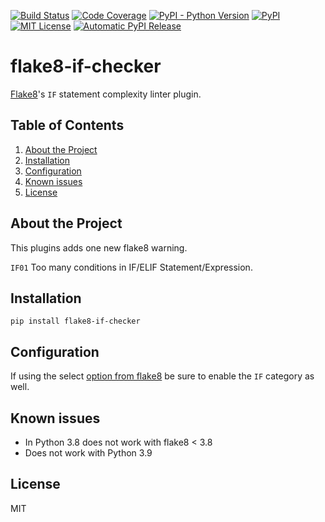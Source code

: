[![Build Status](https://travis-ci.org/danie1k/python-flake8-if-checker.svg?branch=master)](https://travis-ci.org/danie1k/python-flake8-if-checker)
[![Code Coverage](https://codecov.io/gh/danie1k/python-flake8-if-checker/branch/master/graph/badge.svg?token=y4x0mbm2XT)](https://codecov.io/gh/danie1k/python-flake8-if-checker)
[![PyPI - Python Version](https://img.shields.io/pypi/pyversions/flake8-if-checker)](https://pypi.org/project/flake8-if-checker/)
[![PyPI](https://img.shields.io/pypi/v/flake8-if-checker)](https://pypi.org/project/flake8-if-checker/)
[![MIT License](https://img.shields.io/github/license/danie1k/python-flake8-if-checker)](https://github.com/danie1k/python-flake8-if-checker/blob/master/LICENSE)
[![Automatic PyPI Release](https://github.com/danie1k/python-flake8-if-checker/workflows/PyPi%20Release/badge.svg)](https://github.com/danie1k/python-flake8-if-checker/actions)

# flake8-if-checker

[Flake8](https://pypi.org/project/flake8/)'s `IF` statement complexity linter plugin.


## Table of Contents

1. [About the Project](#about-the-project)
1. [Installation](#installation)
1. [Configuration](#configuration)
1. [Known issues](#known-issues)
1. [License](#license)


## About the Project

This plugins adds one new flake8 warning.

`IF01` Too many conditions in IF/ELIF Statement/Expression.


## Installation

```
pip install flake8-if-checker
```

## Configuration

If using the select [option from flake8](http://flake8.pycqa.org/en/latest/user/options.html#cmdoption-flake8-select)
be sure to enable the `IF` category as well.


## Known issues

- In Python 3.8 does not work with flake8 < 3.8
- Does not work with Python 3.9


## License

MIT
